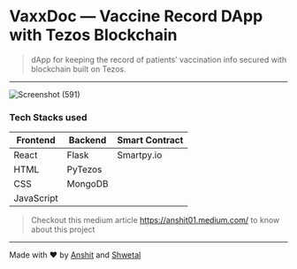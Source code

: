 # VaxxDoc — Vaccine Record DApp with Tezos Blockchain
> dApp for keeping the record of patients’ vaccination info secured with blockchain built on Tezos.
------------
![Screenshot (591)](https://user-images.githubusercontent.com/57187745/113286333-ad838b00-9309-11eb-8142-67cf0df9dca9.png)

### Tech Stacks used
Frontend | Backend | Smart Contract
-------- | ------- | --------------
React | Flask | Smartpy.io
HTML | PyTezos | 
CSS | MongoDB | 
JavaScript |  | 

> Checkout this medium article https://anshit01.medium.com/ to know about this project
-------------
Made with :heart:  by [Anshit](https://github.com/Anshit01) and [Shwetal](https://github.com/shwetalsoni)
